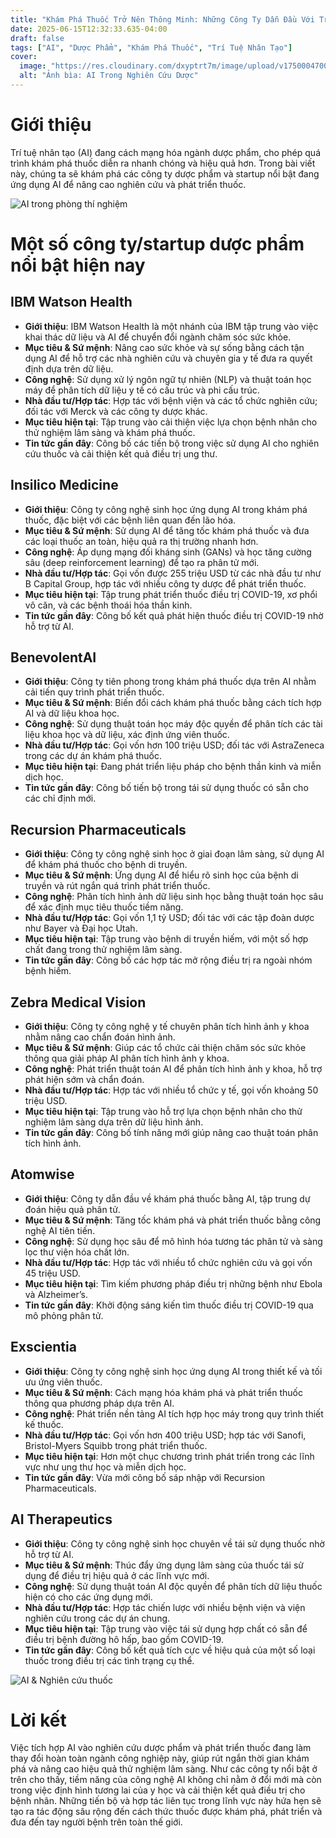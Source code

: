 ```yaml
---
title: "Khám Phá Thuốc Trở Nên Thông Minh: Những Công Ty Dẫn Đầu Với Trí Tuệ Nhân Tạo (AI)"
date: 2025-06-15T12:32:33.635-04:00
draft: false
tags: ["AI", "Dược Phẩm", "Khám Phá Thuốc", "Trí Tuệ Nhân Tạo"]
cover:
  image: "https://res.cloudinary.com/dxyptrt7m/image/upload/v1750004700/l4b0npsymie8vwry5iwj.jpg"
  alt: "Ảnh bìa: AI Trong Nghiên Cứu Dược"
---
```


# Giới thiệu

Trí tuệ nhân tạo (AI) đang cách mạng hóa ngành dược phẩm, cho phép quá trình khám phá thuốc diễn ra nhanh chóng và hiệu quả hơn. Trong bài viết này, chúng ta sẽ khám phá các công ty dược phẩm và startup nổi bật đang ứng dụng AI để nâng cao nghiên cứu và phát triển thuốc.

![AI trong phòng thí nghiệm](https://res.cloudinary.com/dxyptrt7m/image/upload/v1750004466/rldlyh4igujc0eztoxkx.jpg)

# Một số công ty/startup dược phẩm nổi bật hiện nay

## IBM Watson Health
- **Giới thiệu**: IBM Watson Health là một nhánh của IBM tập trung vào việc khai thác dữ liệu và AI để chuyển đổi ngành chăm sóc sức khỏe.
- **Mục tiêu & Sứ mệnh**: Nâng cao sức khỏe và sự sống bằng cách tận dụng AI để hỗ trợ các nhà nghiên cứu và chuyên gia y tế đưa ra quyết định dựa trên dữ liệu.
- **Công nghệ**: Sử dụng xử lý ngôn ngữ tự nhiên (NLP) và thuật toán học máy để phân tích dữ liệu y tế có cấu trúc và phi cấu trúc.
- **Nhà đầu tư/Hợp tác**: Hợp tác với bệnh viện và các tổ chức nghiên cứu; đối tác với Merck và các công ty dược khác.
- **Mục tiêu hiện tại**: Tập trung vào cải thiện việc lựa chọn bệnh nhân cho thử nghiệm lâm sàng và khám phá thuốc.
- **Tin tức gần đây**: Công bố các tiến bộ trong việc sử dụng AI cho nghiên cứu thuốc và cải thiện kết quả điều trị ung thư.

## Insilico Medicine
- **Giới thiệu**: Công ty công nghệ sinh học ứng dụng AI trong khám phá thuốc, đặc biệt với các bệnh liên quan đến lão hóa.
- **Mục tiêu & Sứ mệnh**: Sử dụng AI để tăng tốc khám phá thuốc và đưa các loại thuốc an toàn, hiệu quả ra thị trường nhanh hơn.
- **Công nghệ**: Áp dụng mạng đối kháng sinh (GANs) và học tăng cường sâu (deep reinforcement learning) để tạo ra phân tử mới.
- **Nhà đầu tư/Hợp tác**: Gọi vốn được 255 triệu USD từ các nhà đầu tư như B Capital Group, hợp tác với nhiều công ty dược để phát triển thuốc.
- **Mục tiêu hiện tại**: Tập trung phát triển thuốc điều trị COVID-19, xơ phổi vô căn, và các bệnh thoái hóa thần kinh.
- **Tin tức gần đây**: Công bố kết quả phát hiện thuốc điều trị COVID-19 nhờ hỗ trợ từ AI.

## BenevolentAI
- **Giới thiệu**: Công ty tiên phong trong khám phá thuốc dựa trên AI nhằm cải tiến quy trình phát triển thuốc.
- **Mục tiêu & Sứ mệnh**: Biến đổi cách khám phá thuốc bằng cách tích hợp AI và dữ liệu khoa học.
- **Công nghệ**: Sử dụng thuật toán học máy độc quyền để phân tích các tài liệu khoa học và dữ liệu, xác định ứng viên thuốc.
- **Nhà đầu tư/Hợp tác**: Gọi vốn hơn 100 triệu USD; đối tác với AstraZeneca trong các dự án khám phá thuốc.
- **Mục tiêu hiện tại**: Đang phát triển liệu pháp cho bệnh thần kinh và miễn dịch học.
- **Tin tức gần đây**: Công bố tiến bộ trong tái sử dụng thuốc có sẵn cho các chỉ định mới.

## Recursion Pharmaceuticals
- **Giới thiệu**: Công ty công nghệ sinh học ở giai đoạn lâm sàng, sử dụng AI để khám phá thuốc cho bệnh di truyền.
- **Mục tiêu & Sứ mệnh**: Ứng dụng AI để hiểu rõ sinh học của bệnh di truyền và rút ngắn quá trình phát triển thuốc.
- **Công nghệ**: Phân tích hình ảnh dữ liệu sinh học bằng thuật toán học sâu để xác định mục tiêu thuốc tiềm năng.
- **Nhà đầu tư/Hợp tác**: Gọi vốn 1,1 tỷ USD; đối tác với các tập đoàn dược như Bayer và Đại học Utah.
- **Mục tiêu hiện tại**: Tập trung vào bệnh di truyền hiếm, với một số hợp chất đang trong thử nghiệm lâm sàng.
- **Tin tức gần đây**: Công bố các hợp tác mở rộng điều trị ra ngoài nhóm bệnh hiếm.

## Zebra Medical Vision
- **Giới thiệu**: Công ty công nghệ y tế chuyên phân tích hình ảnh y khoa nhằm nâng cao chẩn đoán hình ảnh.
- **Mục tiêu & Sứ mệnh**: Giúp các tổ chức cải thiện chăm sóc sức khỏe thông qua giải pháp AI phân tích hình ảnh y khoa.
- **Công nghệ**: Phát triển thuật toán AI để phân tích hình ảnh y khoa, hỗ trợ phát hiện sớm và chẩn đoán.
- **Nhà đầu tư/Hợp tác**: Hợp tác với nhiều tổ chức y tế, gọi vốn khoảng 50 triệu USD.
- **Mục tiêu hiện tại**: Tập trung vào hỗ trợ lựa chọn bệnh nhân cho thử nghiệm lâm sàng dựa trên dữ liệu hình ảnh.
- **Tin tức gần đây**: Công bố tính năng mới giúp nâng cao thuật toán phân tích hình ảnh.

## Atomwise
- **Giới thiệu**: Công ty dẫn đầu về khám phá thuốc bằng AI, tập trung dự đoán hiệu quả phân tử.
- **Mục tiêu & Sứ mệnh**: Tăng tốc khám phá và phát triển thuốc bằng công nghệ AI tiên tiến.
- **Công nghệ**: Sử dụng học sâu để mô hình hóa tương tác phân tử và sàng lọc thư viện hóa chất lớn.
- **Nhà đầu tư/Hợp tác**: Hợp tác với nhiều tổ chức nghiên cứu và gọi vốn 45 triệu USD.
- **Mục tiêu hiện tại**: Tìm kiếm phương pháp điều trị những bệnh như Ebola và Alzheimer’s.
- **Tin tức gần đây**: Khởi động sáng kiến tìm thuốc điều trị COVID-19 qua mô phỏng phân tử.

## Exscientia
- **Giới thiệu**: Công ty công nghệ sinh học ứng dụng AI trong thiết kế và tối ưu ứng viên thuốc.
- **Mục tiêu & Sứ mệnh**: Cách mạng hóa khám phá và phát triển thuốc thông qua phương pháp dựa trên AI.
- **Công nghệ**: Phát triển nền tảng AI tích hợp học máy trong quy trình thiết kế thuốc.
- **Nhà đầu tư/Hợp tác**: Gọi vốn hơn 400 triệu USD; hợp tác với Sanofi, Bristol-Myers Squibb trong phát triển thuốc.
- **Mục tiêu hiện tại**: Hơn một chục chương trình phát triển trong các lĩnh vực như ung thư học và miễn dịch học.
- **Tin tức gần đây**: Vừa mới công bố sáp nhập với Recursion Pharmaceuticals.

## AI Therapeutics
- **Giới thiệu**: Công ty công nghệ sinh học chuyên về tái sử dụng thuốc nhờ hỗ trợ từ AI.
- **Mục tiêu & Sứ mệnh**: Thúc đẩy ứng dụng lâm sàng của thuốc tái sử dụng để điều trị hiệu quả ở các lĩnh vực mới.
- **Công nghệ**: Sử dụng thuật toán AI độc quyền để phân tích dữ liệu thuốc hiện có cho các ứng dụng mới.
- **Nhà đầu tư/Hợp tác**: Hợp tác chiến lược với nhiều bệnh viện và viện nghiên cứu trong các dự án chung.
- **Mục tiêu hiện tại**: Tập trung vào việc tái sử dụng hợp chất có sẵn để điều trị bệnh đường hô hấp, bao gồm COVID-19.
- **Tin tức gần đây**: Công bố kết quả tích cực về hiệu quả của một số loại thuốc trong điều trị các tình trạng cụ thể.

![AI & Nghiên cứu thuốc](https://res.cloudinary.com/dxyptrt7m/image/upload/v1750004548/zhhjgware4dwtramc3j9.jpg)


# Lời kết

Việc tích hợp AI vào nghiên cứu dược phẩm và phát triển thuốc đang làm thay đổi hoàn toàn ngành công nghiệp này, giúp rút ngắn thời gian khám phá và nâng cao hiệu quả thử nghiệm lâm sàng. Như các công ty nổi bật ở trên cho thấy, tiềm năng của công nghệ AI không chỉ nằm ở đổi mới mà còn trong việc định hình tương lai của y học và cải thiện kết quả điều trị cho bệnh nhân. Những tiến bộ và hợp tác liên tục trong lĩnh vực này hứa hẹn sẽ tạo ra tác động sâu rộng đến cách thức thuốc được khám phá, phát triển và đưa đến tay người bệnh trên toàn thế giới.